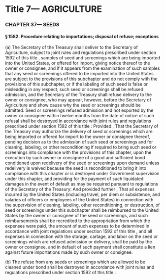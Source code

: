 
# Title 7— AGRICULTURE
### CHAPTER 37— SEEDS
#### § 1582. Procedure relating to importations; disposal of refuse; exceptions

(a) The Secretary of the Treasury shall deliver to the Secretary of Agriculture, subject to joint rules and regulations prescribed under section 1592 of this title , samples of seed and screenings which are being imported into the United States, or offered for import, giving notice thereof to the owner or consignee, and if it appears from the examination of such samples that any seed or screenings offered to be imported into the United States are subject to the provisions of this subchapter and do not comply with the provisions of this subchapter, or if the labeling of such seed is false or misleading in any respect, such seed or screenings shall be refused admission, and the Secretary of the Treasury shall refuse delivery to the owner or consignee, who may appear, however, before the Secretary of Agriculture and show cause why the seed or screenings should be admitted. Seed or screenings refused admission and not exported by the owner or consignee within twelve months from the date of notice of such refusal shall be destroyed in accordance with joint rules and regulations prescribed under section 1592 of this title : Provided , That the Secretary of the Treasury may authorize the delivery of seed or screenings which are being imported or offered for import to the owner or consignee thereof, pending decision as to the admission of such seed or screenings and for cleaning, labeling, or other reconditioning if required to bring such seed or screenings into compliance with the provisions of this chapter, upon the execution by such owner or consignee of a good and sufficient bond conditioned upon redelivery of the seed or screenings upon demand unless redelivery is waived because the seed is reconditioned to bring it into compliance with this chapter or is destroyed under Government supervision under this chapter, and providing for the payment of such liquidated damages in the event of default as may be required pursuant to regulations of the Secretary of the Treasury: And provided further , That all expenses incurred by the United States (including travel, per diem or subsistence, and salaries of officers or employees of the United States) in connection with the supervision of cleaning, labeling, other reconditioning, or destruction, of seed or screenings under this subchapter shall be reimbursed to the United States by the owner or consignee of the seed or screenings, and such reimbursements shall be recredited to the appropriation from which the expenses were paid, the amount of such expenses to be determined in accordance with joint regulations under section 1592 of this title , and all expenses in connection with the storage, cartage, and labor on the seed or screenings which are refused admission or delivery, shall be paid by the owner or consignee, and in default of such payment shall constitute a lien against future importations made by such owner or consignee.

(b) The refuse from any seeds or screenings which are allowed to be cleaned under bond shall be destroyed in accordance with joint rules and regulations prescribed under section 1592 of this title .
